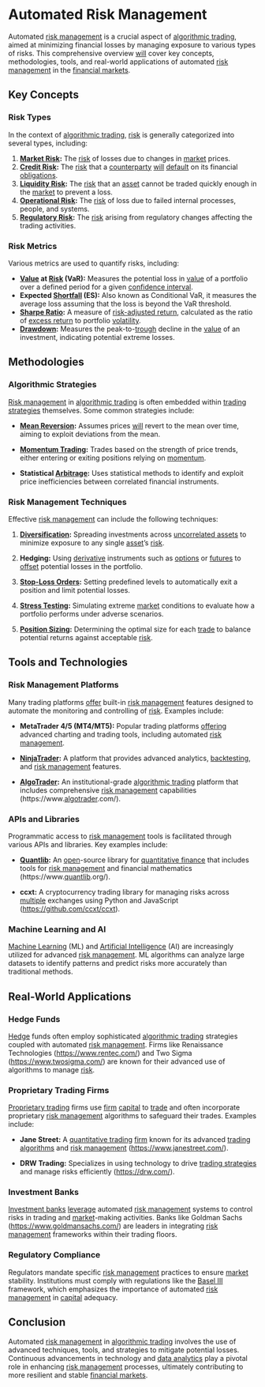 # Automated Risk Management

Automated [risk management](../r/risk_management.md) is a crucial aspect of [algorithmic trading](../a/algorithmic_trading.md), aimed at minimizing financial losses by managing exposure to various types of risks. This comprehensive overview [will](../w/will.md) cover key concepts, methodologies, tools, and real-world applications of automated [risk management](../r/risk_management.md) in the [financial markets](../f/financial_market.md).

## Key Concepts

### Risk Types
In the context of [algorithmic trading](../a/algorithmic_trading.md), [risk](../r/risk.md) is generally categorized into several types, including:

1. **[Market Risk](../m/market_risk.md):** The [risk](../r/risk.md) of losses due to changes in [market](../m/market.md) prices.
2. **[Credit Risk](../c/credit_risk.md):** The [risk](../r/risk.md) that a [counterparty](../c/counterparty.md) [will](../w/will.md) [default](../d/default.md) on its financial [obligations](../o/obligation.md).
3. **[Liquidity Risk](../l/liquidity_risk.md):** The [risk](../r/risk.md) that an [asset](../a/asset.md) cannot be traded quickly enough in the [market](../m/market.md) to prevent a loss.
4. **[Operational Risk](../o/operational_risk.md):** The [risk](../r/risk.md) of loss due to failed internal processes, people, and systems.
5. **[Regulatory Risk](../r/regulatory_risk.md):** The [risk](../r/risk.md) arising from regulatory changes affecting the trading activities.

### Risk Metrics
Various metrics are used to quantify risks, including:

- **[Value](../v/value.md) at [Risk](../r/risk.md) (VaR):** Measures the potential loss in [value](../v/value.md) of a portfolio over a defined period for a given [confidence interval](../c/confidence_interval.md).
- **Expected [Shortfall](../s/shortfall.md) (ES):** Also known as Conditional VaR, it measures the average loss assuming that the loss is beyond the VaR threshold.
- **[Sharpe Ratio](../s/sharpe_ratio.md):** A measure of [risk-adjusted return](../r/risk-adjusted_return.md), calculated as the ratio of [excess return](../e/excess_return.md) to portfolio [volatility](../v/volatility.md).
- **[Drawdown](../d/drawdown.md):** Measures the peak-to-[trough](../t/trough.md) decline in the [value](../v/value.md) of an investment, indicating potential extreme losses.

## Methodologies

### Algorithmic Strategies
[Risk management](../r/risk_management.md) in [algorithmic trading](../a/algorithmic_trading.md) is often embedded within [trading strategies](../t/trading_strategies.md) themselves. Some common strategies include:

- **[Mean Reversion](../m/mean_reversion.md):** Assumes prices [will](../w/will.md) revert to the mean over time, aiming to exploit deviations from the mean.

- **[Momentum Trading](../m/momentum_trading.md):** Trades based on the strength of price trends, either entering or exiting positions relying on [momentum](../m/momentum.md).

- **Statistical [Arbitrage](../a/arbitrage.md):** Uses statistical methods to identify and exploit price inefficiencies between correlated financial instruments.

### Risk Management Techniques
Effective [risk management](../r/risk_management.md) can include the following techniques:

1. **[Diversification](../d/diversification.md):** Spreading investments across [uncorrelated assets](../u/uncorrelated_assets.md) to minimize exposure to any single [asset](../a/asset.md)’s [risk](../r/risk.md).

2. **Hedging:** Using [derivative](../d/derivative.md) instruments such as [options](../o/options.md) or [futures](../f/futures.md) to [offset](../o/offset.md) potential losses in the portfolio.

3. **[Stop-Loss Orders](../s/stop-loss_orders.md):** Setting predefined levels to automatically exit a position and limit potential losses.

4. **[Stress Testing](../s/stress_testing_in_trading.md):** Simulating extreme [market](../m/market.md) conditions to evaluate how a portfolio performs under adverse scenarios.

5. **[Position Sizing](../p/position_sizing.md):** Determining the optimal size for each [trade](../t/trade.md) to balance potential returns against acceptable [risk](../r/risk.md).

## Tools and Technologies

### Risk Management Platforms
Many trading platforms [offer](../o/offer.md) built-in [risk management](../r/risk_management.md) features designed to automate the monitoring and controlling of [risk](../r/risk.md). Examples include:

- **MetaTrader 4/5 (MT4/MT5):** Popular trading platforms [offering](../o/offering.md) advanced charting and trading tools, including automated [risk management](../r/risk_management.md).

- **[NinjaTrader](../n/ninjatrader.md):** A platform that provides advanced analytics, [backtesting](../b/backtesting.md), and [risk management](../r/risk_management.md) features.

- **[AlgoTrader](../a/algotrader.md):** An institutional-grade [algorithmic trading](../a/algorithmic_trading.md) platform that includes comprehensive [risk management](../r/risk_management.md) capabilities (https://www.[algotrader](../a/algotrader.md).com/).

### APIs and Libraries
Programmatic access to [risk management](../r/risk_management.md) tools is facilitated through various APIs and libraries. Key examples include:

- **[Quantlib](../q/quantlib.md):** An [open](../o/open.md)-source library for [quantitative finance](../q/quantitative_finance.md) that includes tools for [risk management](../r/risk_management.md) and financial mathematics (https://www.[quantlib](../q/quantlib.md).org/).

- **ccxt:** A cryptocurrency trading library for managing risks across [multiple](../m/multiple.md) exchanges using Python and JavaScript (https://github.com/ccxt/ccxt).

### Machine Learning and AI
[Machine Learning](../m/machine_learning.md) (ML) and [Artificial Intelligence](../a/artificial_intelligence_in_trading.md) (AI) are increasingly utilized for advanced [risk management](../r/risk_management.md). ML algorithms can analyze large datasets to identify patterns and predict risks more accurately than traditional methods.

## Real-World Applications

### Hedge Funds
[Hedge](../h/hedge.md) funds often employ sophisticated [algorithmic trading](../a/algorithmic_trading.md) strategies coupled with automated [risk management](../r/risk_management.md). Firms like Renaissance Technologies (https://www.rentec.com/) and Two Sigma (https://www.twosigma.com/) are known for their advanced use of algorithms to manage [risk](../r/risk.md).

### Proprietary Trading Firms
[Proprietary trading](../p/proprietary_trading.md) firms use [firm](../f/firm.md) [capital](../c/capital.md) to [trade](../t/trade.md) and often incorporate proprietary [risk management](../r/risk_management.md) algorithms to safeguard their trades. Examples include:

- **Jane Street:** A [quantitative trading](../q/quantitative_trading.md) [firm](../f/firm.md) known for its advanced [trading algorithms](../t/trading_algorithms.md) and [risk management](../r/risk_management.md) (https://www.janestreet.com/).

- **DRW Trading:** Specializes in using technology to drive [trading strategies](../t/trading_strategies.md) and manage risks efficiently (https://drw.com/).

### Investment Banks
[Investment banks](../i/investment_bank_(ib).md) [leverage](../l/leverage.md) automated [risk management](../r/risk_management.md) systems to control risks in trading and [market](../m/market.md)-making activities. Banks like Goldman Sachs (https://www.goldmansachs.com/) are leaders in integrating [risk management](../r/risk_management.md) frameworks within their trading floors.

### Regulatory Compliance
Regulators mandate specific [risk management](../r/risk_management.md) practices to ensure [market](../m/market.md) stability. Institutions must comply with regulations like the [Basel III](../b/basel_iii.md) framework, which emphasizes the importance of automated [risk management](../r/risk_management.md) in [capital](../c/capital.md) adequacy.

## Conclusion

Automated [risk management](../r/risk_management.md) in [algorithmic trading](../a/algorithmic_trading.md) involves the use of advanced techniques, tools, and strategies to mitigate potential losses. Continuous advancements in technology and [data analytics](../d/data_analytics.md) play a pivotal role in enhancing [risk management](../r/risk_management.md) processes, ultimately contributing to more resilient and stable [financial markets](../f/financial_market.md).